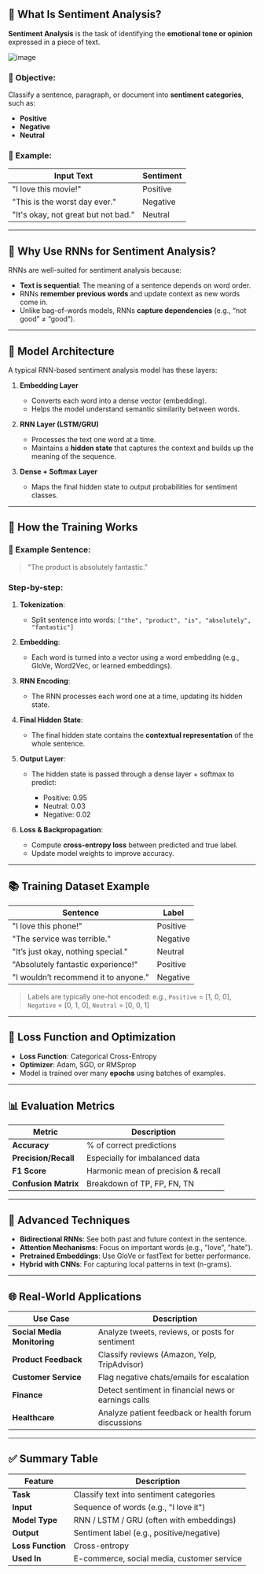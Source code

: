 ## 🧠 **What Is Sentiment Analysis?**

**Sentiment Analysis** is the task of identifying the **emotional tone or opinion** expressed in a piece of text.

![image](https://github.com/user-attachments/assets/bd03b77b-7213-49d7-bcbb-6f1aaa6c66ea)

### 🎯 Objective:

Classify a sentence, paragraph, or document into **sentiment categories**, such as:

* **Positive**
* **Negative**
* **Neutral**

### 📝 Example:

| Input Text                          | Sentiment |
| ----------------------------------- | --------- |
| "I love this movie!"                | Positive  |
| "This is the worst day ever."       | Negative  |
| "It's okay, not great but not bad." | Neutral   |

---

## 🔁 **Why Use RNNs for Sentiment Analysis?**

RNNs are well-suited for sentiment analysis because:

* **Text is sequential**: The meaning of a sentence depends on word order.
* RNNs **remember previous words** and update context as new words come in.
* Unlike bag-of-words models, RNNs **capture dependencies** (e.g., “not good” ≠ “good”).

---

## 🧱 **Model Architecture**

A typical RNN-based sentiment analysis model has these layers:

1. **Embedding Layer**

   * Converts each word into a dense vector (embedding).
   * Helps the model understand semantic similarity between words.

2. **RNN Layer (LSTM/GRU)**

   * Processes the text one word at a time.
   * Maintains a **hidden state** that captures the context and builds up the meaning of the sequence.

3. **Dense + Softmax Layer**

   * Maps the final hidden state to output probabilities for sentiment classes.

---

## 🔁 **How the Training Works**

### 🧾 Example Sentence:

> "The product is absolutely fantastic."

### Step-by-step:

1. **Tokenization**:

   * Split sentence into words: `["the", "product", "is", "absolutely", "fantastic"]`

2. **Embedding**:

   * Each word is turned into a vector using a word embedding (e.g., GloVe, Word2Vec, or learned embeddings).

3. **RNN Encoding**:

   * The RNN processes each word one at a time, updating its hidden state.

4. **Final Hidden State**:

   * The final hidden state contains the **contextual representation** of the whole sentence.

5. **Output Layer**:

   * The hidden state is passed through a dense layer + softmax to predict:

     * Positive: 0.95
     * Neutral: 0.03
     * Negative: 0.02

6. **Loss & Backpropagation**:

   * Compute **cross-entropy loss** between predicted and true label.
   * Update model weights to improve accuracy.

---

## 📚 **Training Dataset Example**

| Sentence                             | Label    |
| ------------------------------------ | -------- |
| "I love this phone!"                 | Positive |
| "The service was terrible."          | Negative |
| "It’s just okay, nothing special."   | Neutral  |
| "Absolutely fantastic experience!"   | Positive |
| "I wouldn’t recommend it to anyone." | Negative |

> Labels are typically one-hot encoded:
> e.g., `Positive` = \[1, 0, 0], `Negative` = \[0, 1, 0], `Neutral` = \[0, 0, 1]

---

## 🎯 **Loss Function and Optimization**

* **Loss Function**: Categorical Cross-Entropy
* **Optimizer**: Adam, SGD, or RMSprop
* Model is trained over many **epochs** using batches of examples.

---

## 📊 **Evaluation Metrics**

| Metric               | Description                         |
| -------------------- | ----------------------------------- |
| **Accuracy**         | % of correct predictions            |
| **Precision/Recall** | Especially for imbalanced data      |
| **F1 Score**         | Harmonic mean of precision & recall |
| **Confusion Matrix** | Breakdown of TP, FP, FN, TN         |

---

## 🧠 **Advanced Techniques**

* **Bidirectional RNNs**: See both past and future context in the sentence.
* **Attention Mechanisms**: Focus on important words (e.g., "love", "hate").
* **Pretrained Embeddings**: Use GloVe or fastText for better performance.
* **Hybrid with CNNs**: For capturing local patterns in text (n-grams).

---

## 🌐 **Real-World Applications**

| Use Case                    | Description                                          |
| --------------------------- | ---------------------------------------------------- |
| **Social Media Monitoring** | Analyze tweets, reviews, or posts for sentiment      |
| **Product Feedback**        | Classify reviews (Amazon, Yelp, TripAdvisor)         |
| **Customer Service**        | Flag negative chats/emails for escalation            |
| **Finance**                 | Detect sentiment in financial news or earnings calls |
| **Healthcare**              | Analyze patient feedback or health forum discussions |

---

## ✅ **Summary Table**

| Feature           | Description                                |
| ----------------- | ------------------------------------------ |
| **Task**          | Classify text into sentiment categories    |
| **Input**         | Sequence of words (e.g., "I love it")      |
| **Model Type**    | RNN / LSTM / GRU (often with embeddings)   |
| **Output**        | Sentiment label (e.g., positive/negative)  |
| **Loss Function** | Cross-entropy                              |
| **Used In**       | E-commerce, social media, customer service |
